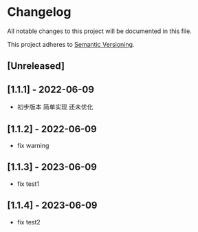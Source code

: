 # Changelog

All notable changes to this project will be documented in this file.

This project adheres to [Semantic Versioning](https://semver.org).

<!--
Note: In this file, do not use the hard wrap in the middle of a sentence for compatibility with GitHub comment style markdown rendering.
-->

## [Unreleased]

## [1.1.1] - 2022-06-09

- 初步版本 简单实现 还未优化

## [1.1.2] - 2022-06-09

- fix warning 
## [1.1.3] - 2023-06-09

- fix test1
## [1.1.4] - 2023-06-09

- fix test2
